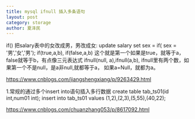 ```yaml
---
title: mysql ifnull 插入多条语句
layout: post
category: storage
author: 夏泽民
---
```

if()
把salary表中的女改成男，男改成女:
update salary set sex = if( sex = '男','女','男');
if(true,a,b),  if(false,a,b) 这个就是第一个如果是true，就等于a，false就等于b，有点像三元表达式
ifnull(null, a),ifnull(a,b),    ifnull里有两个数，如果第一个不是null，是a非null,就都等于a， 如果a=Null，就都为a。
<!-- more -->
https://www.cnblogs.com/jiangshengxiang/p/9263429.html

1.常规的通过多个insert into语句插入多行数据
create table tab_ts01(id int,num01 int);
insert into tab_ts01 values (1,2),(2,3),(5,55),(40,22);

https://www.cnblogs.com/chuanzhang053/p/8617092.html
